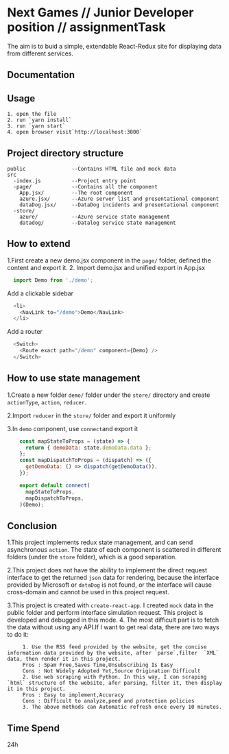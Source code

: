# Next Games // Junior Developer position // assignmentTask
The aim is to buid a simple, extendable React-Redux site for displaying data from different services.


## Documentation

## Usage
```
1. open the file 
2. run `yarn install`
3. run `yarn start`
4. open browser visit`http://localhost:3000`
```

## Project directory structure
```
public               --Contains HTML file and mock data
src
  -index.js          --Project entry point
  -page/             --Contains all the component
    App.jsx/         --The root component
    azure.jsx/       --Azure server list and presentational component
    dataDog.jsx/     --DataDog incidents and presentational component
  -store/
    azure/           --Azure service state management
    datadog/         --Datalog service state management
```
## How to extend
1.First create a new demo.jsx component in the `page/` folder, defined the content and export it.
2. Import demo.jsx and unified export in App.jsx
  ```jsx
    import Demo from './demo';
  ```
Add a clickable sidebar
  ```js
    <li>
      <NavLink to="/demo">Demo</NavLink>
    </li>
   ```
Add a router
  ```js
    <Switch>
      <Route exact path="/demo" component={Demo} />
    </Switch>
  ```
## How to use state management

1.Create a new folder `demo/` folder under the `store/` directory and create `actionType`, `action`, `reducer`.

2.Import `reducer` in the `store/` folder and export it uniformly

3.In `demo` component, use `connect`and export it
```jsx
    const mapStateToProps = (state) => {
      return { demoData: state.demoData.data };
    };
    const mapDispatchToProps = (dispatch) => ({
      getDemoData: () => dispatch(getDemoData()),
    });

    export default connect(
      mapStateToProps,
      mapDispatchToProps,
    )(Demo);
```

## Conclusion

1.This project implements redux state management, and can send asynchronous `action`. The state of each component is scattered in different folders (under the `store` folder), which is a good separation.

2.This project does not have the ability to implement the direct request interface to get the returned `json` data for rendering, because the interface provided by Microsoft or `dataDog` is not found, or the interface will cause cross-domain and cannot be used in this project request.

3.This project is created with `create-react-app`. I created `mock` data in the public folder and perform interface simulation request. This project is developed and debugged in this mode.
4. The most difficult part is to fetch the data without using any API.If I want to get real data, there are two ways to do it:

```
     1. Use the RSS feed provided by the website, get the concise information data provided by the website, after `parse`,filter  `XML` data, then render it in this project.
     Pros : Spam Free,Saves Time,Unsubscribing Is Easy
     Cons : Not Widely Adopted Yet,Source Origination Difficult
     2. Use web scraping with Python. In this way, I can scraping `html` structure of the website, afer parsing, filter it, then display it in this project.
     Pros : Easy to implement,Accuracy
     Cons : Difficult to analyze,peed and protection policies 
     3. The above methods can Automatic refresh once every 10 minutes.
```
## Time Spend
24h
